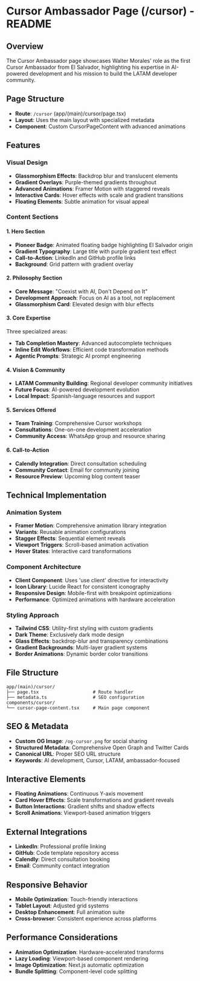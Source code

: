 # Cursor Ambassador Page (/cursor) - README

## Overview

The Cursor Ambassador page showcases Walter Morales' role as the first Cursor Ambassador from El Salvador, highlighting his expertise in AI-powered development and his mission to build the LATAM developer community.

## Page Structure

- **Route**: `/cursor` (app/(main)/cursor/page.tsx)
- **Layout**: Uses the main layout with specialized metadata
- **Component**: Custom CursorPageContent with advanced animations

## Features

### Visual Design

- **Glassmorphism Effects**: Backdrop blur and translucent elements
- **Gradient Overlays**: Purple-themed gradients throughout
- **Advanced Animations**: Framer Motion with staggered reveals
- **Interactive Cards**: Hover effects with scale and gradient transitions
- **Floating Elements**: Subtle animation for visual appeal

### Content Sections

#### 1. Hero Section

- **Pioneer Badge**: Animated floating badge highlighting El Salvador origin
- **Gradient Typography**: Large title with purple gradient text effect
- **Call-to-Action**: LinkedIn and GitHub profile links
- **Background**: Grid pattern with gradient overlay

#### 2. Philosophy Section

- **Core Message**: "Coexist with AI, Don't Depend on It"
- **Development Approach**: Focus on AI as a tool, not replacement
- **Glassmorphism Card**: Elevated design with blur effects

#### 3. Core Expertise

Three specialized areas:

- **Tab Completion Mastery**: Advanced autocomplete techniques
- **Inline Edit Workflows**: Efficient code transformation methods
- **Agentic Prompts**: Strategic AI prompt engineering

#### 4. Vision & Community

- **LATAM Community Building**: Regional developer community initiatives
- **Future Focus**: AI-powered development evolution
- **Local Impact**: Spanish-language resources and support

#### 5. Services Offered

- **Team Training**: Comprehensive Cursor workshops
- **Consultations**: One-on-one development acceleration
- **Community Access**: WhatsApp group and resource sharing

#### 6. Call-to-Action

- **Calendly Integration**: Direct consultation scheduling
- **Community Contact**: Email for community joining
- **Resource Preview**: Upcoming blog content teaser

## Technical Implementation

### Animation System

- **Framer Motion**: Comprehensive animation library integration
- **Variants**: Reusable animation configurations
- **Stagger Effects**: Sequential element reveals
- **Viewport Triggers**: Scroll-based animation activation
- **Hover States**: Interactive card transformations

### Component Architecture

- **Client Component**: Uses 'use client' directive for interactivity
- **Icon Library**: Lucide React for consistent iconography
- **Responsive Design**: Mobile-first with breakpoint optimizations
- **Performance**: Optimized animations with hardware acceleration

### Styling Approach

- **Tailwind CSS**: Utility-first styling with custom gradients
- **Dark Theme**: Exclusively dark mode design
- **Glass Effects**: backdrop-blur and transparency combinations
- **Gradient Backgrounds**: Multi-layer gradient systems
- **Border Animations**: Dynamic border color transitions

## File Structure

```
app/(main)/cursor/
├── page.tsx                    # Route handler
├── metadata.ts                 # SEO configuration
components/cursor/
└── cursor-page-content.tsx     # Main page component
```

## SEO & Metadata

- **Custom OG Image**: `/og-cursor.png` for social sharing
- **Structured Metadata**: Comprehensive Open Graph and Twitter Cards
- **Canonical URL**: Proper SEO URL structure
- **Keywords**: AI development, Cursor, LATAM, ambassador-focused

## Interactive Elements

- **Floating Animations**: Continuous Y-axis movement
- **Card Hover Effects**: Scale transformations and gradient reveals
- **Button Interactions**: Gradient shifts and shadow effects
- **Scroll Animations**: Viewport-based animation triggers

## External Integrations

- **LinkedIn**: Professional profile linking
- **GitHub**: Code template repository access
- **Calendly**: Direct consultation booking
- **Email**: Community contact integration

## Responsive Behavior

- **Mobile Optimization**: Touch-friendly interactions
- **Tablet Layout**: Adjusted grid systems
- **Desktop Enhancement**: Full animation suite
- **Cross-browser**: Consistent experience across platforms

## Performance Considerations

- **Animation Optimization**: Hardware-accelerated transforms
- **Lazy Loading**: Viewport-based component rendering
- **Image Optimization**: Next.js automatic optimization
- **Bundle Splitting**: Component-level code splitting
